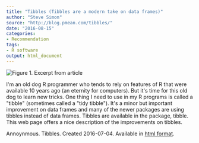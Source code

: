 ```yaml
---
title: "Tibbles (Tibbles are a modern take on data frames)"
author: "Steve Simon"
source: "http://blog.pmean.com/tibbles/"
date: "2016-08-15"
categories:
- Recommendation
tags:
- R software
output: html_document
---
```


![Figure 1. Excerpt from article](http://www.pmean.com/new-images/16/tibbles01.png)

<div class="notes">

I'm an old dog R programmer who tends to rely on features of R that were available 10 years ago (an eternity for computers). But it's time for this old dog to learn new tricks. One thing I need to use in my R programs is called a "tibble" (sometimes called a "tidy tibble"). It's a minor but important improvement on data frames and many of the newer packages are using tibbles instead of data frames. Tibbles are available in the package, tibble. This web page offers a nice description of the improvements on tibbles.

Annoynmous. Tibbles. Created 2016-07-04. Available in [html format][tibb1].

[tibb1]: https://cran.r-project.org/web/packages/tibble/vignettes/tibble.html

</div>


